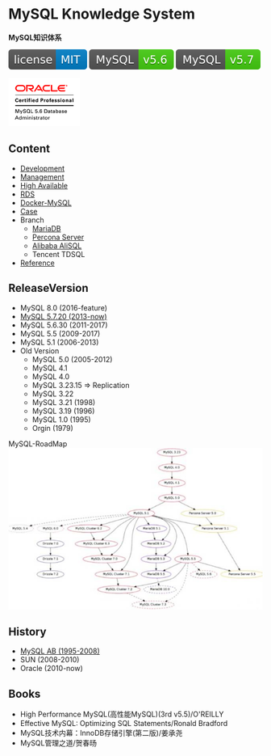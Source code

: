 # MySQL Knowledge System
**MySQL知识体系**

[![License](svg/license-MIT-blue.svg)](LICENSE)
[![MySQL56](svg/MySQL-v5.6-brightgreen.svg)](README.md)
[![MySQL57](svg/MySQL-v5.7-brightgreen.svg)](README.md)

![OCP](ocp/img/OCP_MySQL5.6DBAdmin_clr.gif)


## Content

- [Development](dev/Development.md)
- [Management](mgmt/Management.md)
- [High Available](highAvailable/HighAvailable.md)
- [RDS](rds/RDS.md)
- [Docker-MySQL](https://github.com/shawn0915/docker-study/blob/master/docker/mysql-docker.md#mysql-docker)
- [Case](case/Case.md)
- Branch
  - [MariaDB](branch/MariaDB.md)
  - [Percona Server](branch/PerconaServer.md)
  - [Alibaba AliSQL](https://github.com/alibaba/AliSQL)
  - Tencent TDSQL
- [Reference](Reference.md)

## ReleaseVersion

- MySQL 8.0 (2016-feature)
- [MySQL 5.7.20 (2013-now)](releaseVersion/mysql-5-7.md)
- MySQL 5.6.30 (2011-2017)
- MySQL 5.5 (2009-2017)
- MySQL 5.1 (2006-2013)
- Old Version
  - MySQL 5.0 (2005-2012)
  - MySQL 4.1
  - MySQL 4.0
  - MySQL 3.23.15 => Replication
  - MySQL 3.22
  - MySQL 3.21 (1998)
  - MySQL 3.19 (1996)
  - MySQL 1.0 (1995)
  - Orgin (1979)

MySQL-RoadMap
![Release](releaseVersion/mysql-roadMap.jpeg)

## History

- [MySQL AB (1995-2008)](https://en.wikipedia.org/wiki/MySQL_AB)
- SUN (2008-2010)
- Oracle (2010-now)

## Books

- High Performance MySQL(高性能MySQL)(3rd v5.5)/O'REILLY
- Effective MySQL: Optimizing SQL Statements/Ronald Bradford
- MySQL技术内幕：InnoDB存储引擎(第二版)/姜承尧
- MySQL管理之道/贺春旸